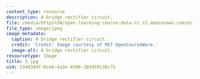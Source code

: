 ```yaml
---
content_type: resource
description: A bridge rectifier circuit.
file: /media/https%3A/open-learning-course-data-rc.s3.amazonaws.com/ec-s06-practical-electronics-fall-2004/234d34df0ceb4a3e4506303459130c75_5.jpg
file_type: image/jpeg
image_metadata:
  caption: A bridge rectifier circuit.
  credit: 'Credit: Image courtesy of MIT OpenCourseWare.'
  image-alt: A bridge rectifier circuit.
resourcetype: Image
title: 5.jpg
uid: 234d34df-0ceb-4a3e-4506-303459130c75
---
```

